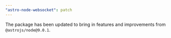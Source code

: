 ```yaml
---
"astro-node-websocket": patch
---
```


The package has been updated to bring in features and improvements from `@astrojs/node@9.0.1`.
